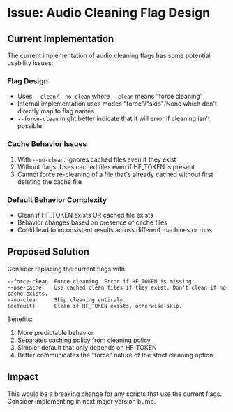 # Issue: Audio Cleaning Flag Design

## Current Implementation

The current implementation of audio cleaning flags has some potential usability issues:

### Flag Design
- Uses `--clean/--no-clean` where `--clean` means "force cleaning"
- Internal implementation uses modes "force"/"skip"/None which don't directly map to flag names
- `--force-clean` might better indicate that it will error if cleaning isn't possible

### Cache Behavior Issues
1. With `--no-clean`: Ignores cached files even if they exist
2. Without flags: Uses cached files even if HF_TOKEN is present
3. Cannot force re-cleaning of a file that's already cached without first deleting the cache file

### Default Behavior Complexity
- Clean if HF_TOKEN exists OR cached file exists
- Behavior changes based on presence of cache files
- Could lead to inconsistent results across different machines or runs

## Proposed Solution

Consider replacing the current flags with:

```
--force-clean  Force cleaning. Error if HF_TOKEN is missing.
--use-cache    Use cached clean files if they exist. Don't clean if no cache exists.
--no-clean     Skip cleaning entirely.
(default)      Clean if HF_TOKEN exists, otherwise skip.
```

Benefits:
1. More predictable behavior
2. Separates caching policy from cleaning policy
3. Simpler default that only depends on HF_TOKEN
4. Better communicates the "force" nature of the strict cleaning option

## Impact

This would be a breaking change for any scripts that use the current flags.
Consider implementing in next major version bump.
